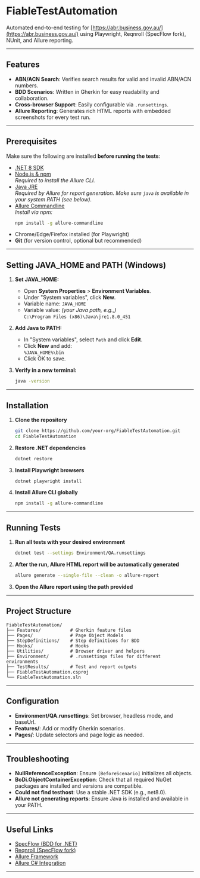 # FiableTestAutomation

Automated end-to-end testing for [https://abr.business.gov.au/](https://abr.business.gov.au/) using Playwright, Reqnroll (SpecFlow fork), NUnit, and Allure reporting.

---

## Features

- **ABN/ACN Search**: Verifies search results for valid and invalid ABN/ACN numbers.
- **BDD Scenarios**: Written in Gherkin for easy readability and collaboration.
- **Cross-browser Support**: Easily configurable via `.runsettings`.
- **Allure Reporting**: Generates rich HTML reports with embedded screenshots for every test run.

---

## Prerequisites

Make sure the following are installed **before running the tests**:

- [.NET 8 SDK](https://dotnet.microsoft.com/download)
- [Node.js & npm](https://nodejs.org/)  
  _Required to install the Allure CLI._
- [Java JRE](https://adoptium.net/)  
  _Required by Allure for report generation. Make sure `java` is available in your system PATH (see below)._
- [Allure Commandline](https://docs.qameta.io/allure/#_installing_a_commandline)  
  _Install via npm:_
  ```sh
  npm install -g allure-commandline
  ```
- Chrome/Edge/Firefox installed (for Playwright)
- **Git** (for version control, optional but recommended)

---

## Setting JAVA_HOME and PATH (Windows)

1. **Set JAVA_HOME:**
   - Open **System Properties** > **Environment Variables**.
   - Under "System variables", click **New**.
   - Variable name: `JAVA_HOME`
   - Variable value: *(your Java path, e.g.,)*  
     `C:\Program Files (x86)\Java\jre1.8.0_451`

3. **Add Java to PATH:**
   - In "System variables", select `Path` and click **Edit**.
   - Click **New** and add:  
     `%JAVA_HOME%\bin`
   - Click OK to save.

4. **Verify in a new terminal:**
   ```sh
   java -version
   ```

---

## Installation

1. **Clone the repository**
    ```sh
    git clone https://github.com/your-org/FiableTestAutomation.git
    cd FiableTestAutomation
    ```

2. **Restore .NET dependencies**
    ```sh
    dotnet restore
    ```

3. **Install Playwright browsers**
    ```sh
    dotnet playwright install
    ```

4. **Install Allure CLI globally**
    ```sh
    npm install -g allure-commandline
    ```

---

## Running Tests

1. **Run all tests with your desired environment**
    ```sh
    dotnet test --settings Environment/QA.runsettings
    ```

2. **After the run, Allure HTML report will be automatically generated**
    ```sh
    allure generate --single-file --clean -o allure-report
    ```

3. **Open the Allure report using the path provided**

---

## Project Structure

```
FiableTestAutomation/
├── Features/           # Gherkin feature files
├── Pages/              # Page Object Models
├── StepDefinitions/    # Step definitions for BDD
├── Hooks/              # Hooks
├── Utilities/          # Browser driver and helpers
├── Environment/        # .runsettings files for different environments
├── TestResults/        # Test and report outputs
├── FiableTestAutomation.csproj
└── FiableTestAutomation.sln
```

---

## Configuration

- **Environment/QA.runsettings**: Set browser, headless mode, and baseUrl.
- **Features/**: Add or modify Gherkin scenarios.
- **Pages/**: Update selectors and page logic as needed.

---

## Troubleshooting

- **NullReferenceException**: Ensure `[BeforeScenario]` initializes all objects.
- **BoDi.ObjectContainerException**: Check that all required NuGet packages are installed and versions are compatible.
- **Could not find testhost**: Use a stable .NET SDK (e.g., net8.0).
- **Allure not generating reports**: Ensure Java is installed and available in your PATH.

---

## Useful Links

- [SpecFlow (BDD for .NET)](https://github.com/SpecFlowOSS/SpecFlow)
- [Reqnroll (SpecFlow fork)](https://github.com/reqnroll/reqnroll)
- [Allure Framework](https://github.com/allure-framework/allure2)
- [Allure C# Integration](https://github.com/allure-framework/allure-csharp)

---
